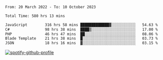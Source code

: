 <!--START_SECTION:waka-->

```txt
From: 20 March 2022 - To: 10 October 2023

Total Time: 580 hrs 13 mins

JavaScript        316 hrs 58 mins █████████████▓░░░░░░░░░░░   54.63 %
C#                98 hrs 38 mins  ████▒░░░░░░░░░░░░░░░░░░░░   17.00 %
PHP               46 hrs 47 mins  ██░░░░░░░░░░░░░░░░░░░░░░░   08.06 %
Blade Template    21 hrs 38 mins  █░░░░░░░░░░░░░░░░░░░░░░░░   03.73 %
JSON              18 hrs 16 mins  ▓░░░░░░░░░░░░░░░░░░░░░░░░   03.15 %
```

<!--END_SECTION:waka-->
[![spotify-github-profile](https://spotify-github-profile.vercel.app/api/view?uid=c00zprrvy9xiloa9qnco3hmng&cover_image=true&theme=novatorem&show_offline=false&background_color=121212&bar_color=53b14f&bar_color_cover=false)](https://spotify-github-profile.vercel.app/api/view?uid=c00zprrvy9xiloa9qnco3hmng&redirect=true)



